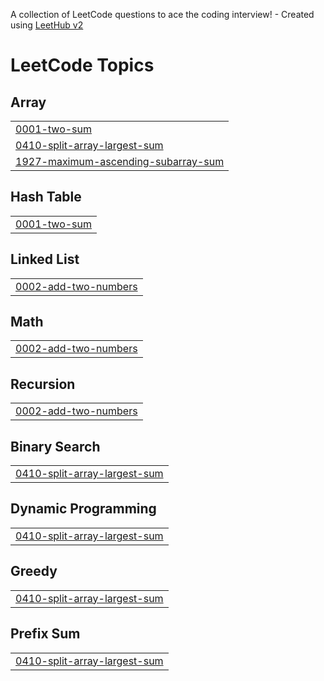 A collection of LeetCode questions to ace the coding interview! - Created using [LeetHub v2](https://github.com/arunbhardwaj/LeetHub-2.0)
<!---LeetCode Topics Start-->
# LeetCode Topics
## Array
|  |
| ------- |
| [0001-two-sum](https://github.com/thakurrr-77/leetcode/tree/master/0001-two-sum) |
| [0410-split-array-largest-sum](https://github.com/thakurrr-77/leetcode/tree/master/0410-split-array-largest-sum) |
| [1927-maximum-ascending-subarray-sum](https://github.com/thakurrr-77/leetcode/tree/master/1927-maximum-ascending-subarray-sum) |
## Hash Table
|  |
| ------- |
| [0001-two-sum](https://github.com/thakurrr-77/leetcode/tree/master/0001-two-sum) |
## Linked List
|  |
| ------- |
| [0002-add-two-numbers](https://github.com/thakurrr-77/leetcode/tree/master/0002-add-two-numbers) |
## Math
|  |
| ------- |
| [0002-add-two-numbers](https://github.com/thakurrr-77/leetcode/tree/master/0002-add-two-numbers) |
## Recursion
|  |
| ------- |
| [0002-add-two-numbers](https://github.com/thakurrr-77/leetcode/tree/master/0002-add-two-numbers) |
## Binary Search
|  |
| ------- |
| [0410-split-array-largest-sum](https://github.com/thakurrr-77/leetcode/tree/master/0410-split-array-largest-sum) |
## Dynamic Programming
|  |
| ------- |
| [0410-split-array-largest-sum](https://github.com/thakurrr-77/leetcode/tree/master/0410-split-array-largest-sum) |
## Greedy
|  |
| ------- |
| [0410-split-array-largest-sum](https://github.com/thakurrr-77/leetcode/tree/master/0410-split-array-largest-sum) |
## Prefix Sum
|  |
| ------- |
| [0410-split-array-largest-sum](https://github.com/thakurrr-77/leetcode/tree/master/0410-split-array-largest-sum) |
<!---LeetCode Topics End-->